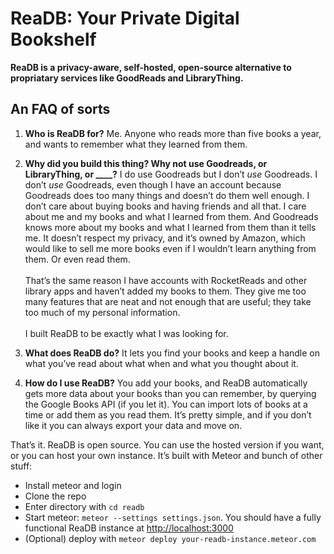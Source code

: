 # ReaDB: Your Private Digital Bookshelf

**ReaDB is a privacy-aware, self-hosted, open-source alternative to propriatary services like GoodReads and LibraryThing.**

## An FAQ of sorts

1. **Who is ReaDB for?**
Me. Anyone who reads more than five books a year, and wants to remember what they learned from them.

2. **Why did you build this thing? Why not use Goodreads, or LibraryThing, or ____?**
I do use Goodreads but I don’t *use* Goodreads. I don’t *use* Goodreads, even though I have an account because Goodreads does too many things and doesn’t do them well enough. I don’t care about buying books and having friends and all that. I care about me and my books and what I learned from them. And Goodreads knows more about my books and what I learned from them than it tells me. It doesn’t respect my privacy, and it’s owned by Amazon, which would like to sell me more books even if I wouldn’t learn anything from them. Or even read them. <br><br>That’s the same reason I have accounts with RocketReads and other library apps and haven’t added my books to them. They give me too many features that are neat and not enough that are useful; they take too much of my personal information. <br><br> I built ReaDB to be exactly what I was looking for.

3. **What does ReaDB do?**
It lets you find your books and keep a handle on what you’ve read about what when and what you thought about it.

4. **How do I use ReaDB?**
You add your books, and ReaDB automatically gets more data about your books than you can remember, by querying the Google Books API (if you let it). You can import lots of books at a time or add them as you read them. It’s pretty simple, and if you don’t like it you can always export your data and move on.

That’s it. ReaDB is open source. You can use the hosted version if you want, or you can host your own instance. It’s built with Meteor and bunch of other stuff:

- Install meteor and login
- Clone the repo
- Enter directory with `cd readb`
- Start meteor: `meteor --settings settings.json`. You should have a fully functional ReaDB instance at [http://localhost:3000](http://localhost:3000)
- (Optional) deploy with `meteor deploy your-readb-instance.meteor.com`